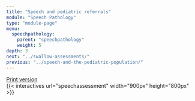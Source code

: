 ```yaml
---
title: "Speech and pediatric referrals"
module: "Speech Pathology"
type: "module-page"
menu:
  speechpathology:
    parent: "speechpathology"
    weight: 5
depth: 3
next: "../swallow-assessments/"
previous: "../speech-and-the-pediatric-population/"
---
```

<div class="pageblock print_chart"><a href="https://www1.columbia.edu/sec/ccnmtl/remote/static/match/pdf/slpchart01.pdf" target="_blank">Print version</a>
</div>{{< interactives url="speechassessment" width="900px" height="800px" >}}